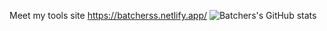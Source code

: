 Meet my tools site https://batcherss.netlify.app/
![Batchers's GitHub stats](https://github-readme-stats.vercel.app/api?username=Batcherss&show_icons=true&theme=radical)


